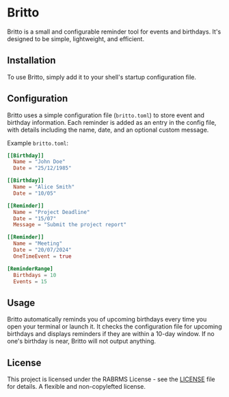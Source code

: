 # Britto

Britto is a small and configurable reminder tool for events and birthdays. It's designed to be simple, lightweight, and efficient.

## Installation

To use Britto, simply add it to your shell's startup configuration file.

## Configuration

Britto uses a simple configuration file (`britto.toml`) to store event and birthday information. Each reminder is added as an entry in the config file, with details including the name, date, and an optional custom message.

Example `britto.toml`:

```toml
[[Birthday]]
  Name = "John Doe"
  Date = "25/12/1985"

[[Birthday]]
  Name = "Alice Smith"
  Date = "10/05"

[[Reminder]]
  Name = "Project Deadline"
  Date = "15/07"
  Message = "Submit the project report"

[[Reminder]]
  Name = "Meeting"
  Date = "20/07/2024"
  OneTimeEvent = true

[ReminderRange]
  Birthdays = 10
  Events = 15
```

## Usage
Britto automatically reminds you of upcoming birthdays every time you open your terminal or launch it. It checks the configuration file for upcoming birthdays and displays reminders if they are within a 10-day window. If no one's birthday is near, Britto will not output anything.

## License

This project is licensed under the RABRMS License - see the [LICENSE](LICENSE) file for details. A flexible and non-copylefted license.
